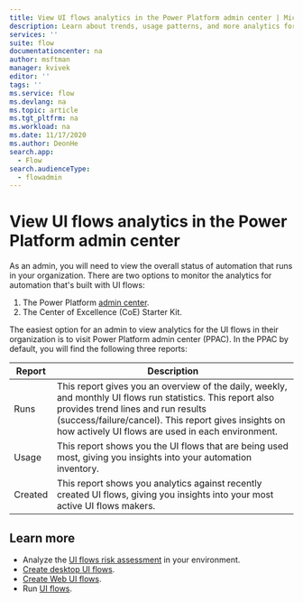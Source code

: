 ```yaml
---
title: View UI flows analytics in the Power Platform admin center | Microsoft Docs
description: Learn about trends, usage patterns, and more analytics for UI flows in the Power Platform admin center.
services: ''
suite: flow
documentationcenter: na
author: msftman
manager: kvivek
editor: ''
tags: ''
ms.service: flow
ms.devlang: na
ms.topic: article
ms.tgt_pltfrm: na
ms.workload: na
ms.date: 11/17/2020
ms.author: DeonHe
search.app: 
  - Flow
search.audienceType: 
  - flowadmin
---
```


# View UI flows analytics in the Power Platform admin center

As an admin, you will need to view the overall status of automation that runs in your organization. There are two options to monitor the analytics for automation that's built with UI flows:

1. The Power Platform [admin center](https://docs.microsoft.com/power-platform/admin/analytics-ui-flow).
1. The Center of Excellence (CoE) Starter Kit.

The easiest option for an admin to view analytics for the UI flows in their organization is to visit Power Platform admin center (PPAC). In the PPAC by default, you will find the following three reports:

Report | Description
--- | ---
Runs | This report gives you an overview of the daily, weekly, and monthly UI flows run statistics. This report also provides trend lines and run results (success/failure/cancel). This report gives insights on how actively UI flows are used in each environment.
Usage | This report shows you the UI flows that are being used most, giving you insights into your automation inventory.
Created | This report shows you analytics against recently created UI flows, giving you insights into your most active UI flows makers.



## Learn more

- Analyze the [UI flows risk assessment](https://docs.microsoft.com/power-platform/guidance/coe/power-bi-govern#ui-flows-risk-assessment) in your environment.
- [Create desktop UI flows](create-desktop.md).
- [Create Web UI flows](create-web.md).
- Run [UI flows](run-ui-flow.md).
